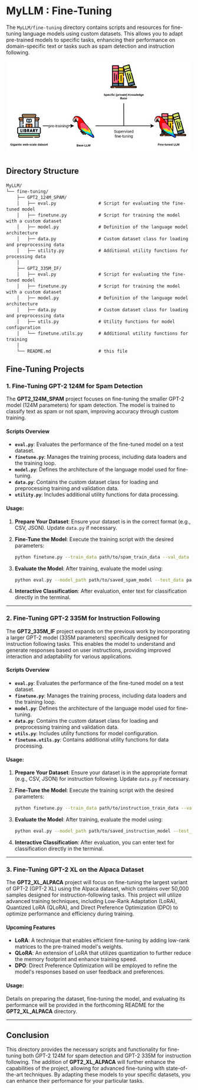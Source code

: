 # MyLLM : Fine-Tuning

The `MyLLM/fine-tuning` directory contains scripts and resources for fine-tuning language models using custom datasets. This allows you to adapt pre-trained models to specific tasks, enhancing their performance on domain-specific text or tasks such as spam detection and instruction following.

<p align="center">
    <img src="finetune.png" alt="My Image" />
</p>

## Directory Structure

```
MyLLM/
└── fine-tuning/
    ├── GPT2_124M_SPAM/
    │   ├── eval.py                # Script for evaluating the fine-tuned model
    │   ├── finetune.py            # Script for training the model with a custom dataset
    │   ├── model.py               # Definition of the language model architecture
    │   ├── data.py                # Custom dataset class for loading and preprocessing data
    │   ├── utility.py             # Additional utility functions for processing data
    │               
    ├── GPT2_335M_IF/
    │   ├── eval.py                # Script for evaluating the fine-tuned model
    │   ├── finetune.py            # Script for training the model with a custom dataset
    │   ├── model.py               # Definition of the language model architecture
    │   ├── data.py                # Custom dataset class for loading and preprocessing data
    │   ├── utils.py               # Utility functions for model configuration
    │   └── finetune.utils.py      # Additional utility functions for training 
    │   
    └── README.md                  # this file
```

## Fine-Tuning Projects

### 1. Fine-Tuning GPT-2 124M for Spam Detection

The **GPT2_124M_SPAM** project focuses on fine-tuning the smaller GPT-2 model (124M parameters) for spam detection. The model is trained to classify text as spam or not spam, improving accuracy through custom training.

#### Scripts Overview

- **`eval.py`**: Evaluates the performance of the fine-tuned model on a test dataset.
- **`finetune.py`**: Manages the training process, including data loaders and the training loop.
- **`model.py`**: Defines the architecture of the language model used for fine-tuning.
- **`data.py`**: Contains the custom dataset class for loading and preprocessing training and validation data.
- **`utility.py`**: Includes additional utility functions for data processing.

#### Usage:

1. **Prepare Your Dataset**: Ensure your dataset is in the correct format (e.g., CSV, JSON). Update `data.py` if necessary.

2. **Fine-Tune the Model**:
   Execute the training script with the desired parameters:
   ```bash
   python finetune.py --train_data path/to/spam_train_data --val_data path/to/spam_val_data --model_path path/to/save_spam_model --num_epochs 10 --batch_size 32
   ```

3. **Evaluate the Model**:
   After training, evaluate the model using:
   ```bash
   python eval.py --model_path path/to/saved_spam_model --test_data path/to/spam_test_data --batch_size 32
   ```

4. **Interactive Classification**: After evaluation, enter text for classification directly in the terminal.

---

### 2. Fine-Tuning GPT-2 335M for Instruction Following

The **GPT2_335M_IF** project expands on the previous work by incorporating a larger GPT-2 model (335M parameters) specifically designed for instruction following tasks. This enables the model to understand and generate responses based on user instructions, providing improved interaction and adaptability for various applications.

#### Scripts Overview

- **`eval.py`**: Evaluates the performance of the fine-tuned model on a test dataset.
- **`finetune.py`**: Manages the training process, including data loaders and the training loop.
- **`model.py`**: Defines the architecture of the language model used for fine-tuning.
- **`data.py`**: Contains the custom dataset class for loading and preprocessing training and validation data.
- **`utils.py`**: Includes utility functions for model configuration.
- **`finetune.utils.py`**: Contains additional utility functions for data processing.

#### Usage:

1. **Prepare Your Dataset**: Ensure your dataset is in the appropriate format (e.g., CSV, JSON) for instruction following. Update `data.py` if necessary.

2. **Fine-Tune the Model**:
   Execute the training script with the desired parameters:
   ```bash
   python finetune.py --train_data path/to/instruction_train_data --val_data path/to/instruction_val_data --model_path path/to/save_instruction_model --num_epochs 10 --batch_size 32
   ```

3. **Evaluate the Model**:
   After training, evaluate the model using:
   ```bash
   python eval.py --model_path path/to/saved_instruction_model --test_data path/to/instruction_test_data --batch_size 32
   ```

4. **Interactive Classification**: After evaluation, you can enter text for classification directly in the terminal.

---

### 3. Fine-Tuning GPT-2 XL on the Alpaca Dataset

The **GPT2_XL_ALPACA** project will focus on fine-tuning the largest variant of GPT-2 (GPT-2 XL) using the Alpaca dataset, which contains over 50,000 samples designed for instruction-following tasks. This project will utilize advanced training techniques, including Low-Rank Adaptation (LoRA), Quantized LoRA (QLoRA), and Direct Preference Optimization (DPO) to optimize performance and efficiency during training.

#### Upcoming Features

- **LoRA**: A technique that enables efficient fine-tuning by adding low-rank matrices to the pre-trained model's weights.
- **QLoRA**: An extension of LoRA that utilizes quantization to further reduce the memory footprint and enhance training speed.
- **DPO**: Direct Preference Optimization will be employed to refine the model's responses based on user feedback and preferences.

#### Usage:

Details on preparing the dataset, fine-tuning the model, and evaluating its performance will be provided in the forthcoming README for the **GPT2_XL_ALPACA** directory.

---

## Conclusion

This directory provides the necessary scripts and functionality for fine-tuning both GPT-2 124M for spam detection and GPT-2 335M for instruction following. The addition of **GPT2_XL_ALPACA** will further enhance the capabilities of the project, allowing for advanced fine-tuning with state-of-the-art techniques. By adapting these models to your specific datasets, you can enhance their performance for your particular tasks.